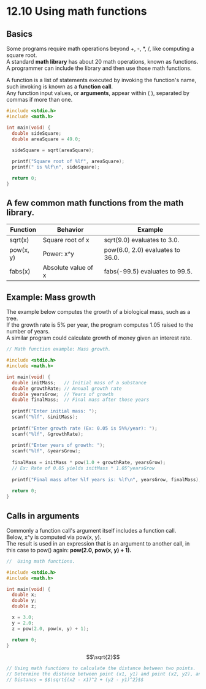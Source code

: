 # 12.10 Using math functions

## Basics
Some programs require math operations beyond +, -, *, /, like computing a square root.   
A standard **math library** has about 20 math operations, known as functions.   
A programmer can include the library and then use those math functions.   

A function is a list of statements executed by invoking the function's name, such invoking is known as a **function call**.   
Any function input values, or **arguments**, appear within ( ), separated by commas if more than one.   
```c
#include <stdio.h>
#include <math.h>

int main(void) { 
  double sideSquare;
  double areaSquare = 49.0;
 
  sideSquare = sqrt(areaSquare);

  printf("Square root of %lf", areaSquare);
  printf(" is %lf\n", sideSquare);

  return 0;
}
```

## A few common math functions from the math library.
|Function|Behavior|Example|
|--------|--------|-------|
|sqrt(x)|Square root of x|sqrt(9.0) evaluates to 3.0.|
|pow(x, y)|Power: x^y|pow(6.0, 2.0) evaluates to 36.0.|
|fabs(x)|Absolute value of x|fabs(-99.5) evaluates to 99.5.|

## Example: Mass growth
The example below computes the growth of a biological mass, such as a tree.   
If the growth rate is 5% per year, the program computes 1.05 raised to the number of years.   
A similar program could calculate growth of money given an interest rate.   
```c
// Math function example: Mass growth.

#include <stdio.h>
#include <math.h>

int main(void) {
  double initMass;   // Initial mass of a substance
  double growthRate; // Annual growth rate
  double yearsGrow;  // Years of growth
  double finalMass;  // Final mass after those years
   
  printf("Enter initial mass: ");
  scanf("%lf", &initMass);
   
  printf("Enter growth rate (Ex: 0.05 is 5%%/year): ");
  scanf("%lf", &growthRate);
   
  printf("Enter years of growth: ");
  scanf("%lf", &yearsGrow);
   
  finalMass = initMass * pow(1.0 + growthRate, yearsGrow);
  // Ex: Rate of 0.05 yields initMass * 1.05^yearsGrow
   
  printf("Final mass after %lf years is: %lf\n", yearsGrow, finalMass);
   
  return 0;
}
```

## Calls in arguments
Commonly a function call's argument itself includes a function call.   
Below, x^y is computed via pow(x, y).   
The result is used in an expression that is an argument to another call, in this case to pow() again: **pow(2.0, pow(x, y) + 1).**   
```c
//  Using math functions.

#include <stdio.h>
#include <math.h>

int main(void) {
  double x;
  double y;
  double z;

  x = 3.0;
  y = 2.0;
  z = pow(2.0, pow(x, y) + 1);

  return 0;
}
```
$$\sqrt{2}$$
```c
// Using math functions to calculate the distance between two points.
// Determine the distance between point (x1, y1) and point (x2, y2), and assign the result to pointsDistance.
// Distancs = $$\sqrt{(x2 - x1)^2 + (y2 - y1)^2}$$


```

